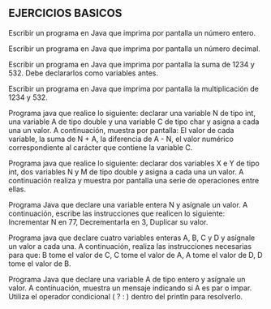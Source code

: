 ## EJERCICIOS BASICOS

Escribir un programa en Java que imprima por pantalla un número entero.

Escribir un programa en Java que imprima por pantalla un número decimal.  

Escribir un programa en Java que imprima por pantalla la suma de 1234 y 532. Debe declararlos como variables antes.


Escribir un programa en Java que imprima por pantalla la multiplicación de 1234 y 532.

Programa java que realice lo siguiente: declarar una variable N de tipo int, una variable A de tipo double y una variable C de tipo char y asigna a cada una un valor. A continuación, muestra por pantalla: El valor de cada variable, la suma de N + A, la diferencia de A - N, el valor numérico correspondiente al carácter que contiene la variable C.

Programa java que realice lo siguiente: declarar dos variables X e Y de tipo int, dos variables N y M de tipo double y asigna a cada una un valor. A continuación realiza y muestra por pantalla una serie de operaciones entre ellas.  

Programa Java que declare una variable entera N y asígnale un valor. A continuación, escribe las instrucciones que realicen lo siguiente: Incrementar N en 77, Decrementarla en 3, Duplicar su valor.  

Programa java que declare cuatro variables enteras A, B, C y D y asígnale un valor a cada una. A continuación, realiza las instrucciones necesarias para que: B tome el valor de C, C tome el valor de A, A tome el valor de D, D tome el valor de B.

Programa Java que declare una variable A de tipo entero y asígnale un valor. A continuación, muestra un mensaje indicando si A es par o impar. Utiliza el operador condicional ( ? : ) dentro del println para resolverlo.  